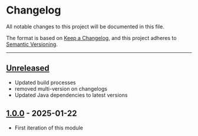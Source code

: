 # Changelog

All notable changes to this project will be documented in this file.

The format is based on [Keep a Changelog](https://keepachangelog.com/en/1.0.0/),
and this project adheres to [Semantic Versioning](https://semver.org/spec/v2.0.0.html).

* * *

## [Unreleased]

- Updated build processes
- removed multi-version on changelogs
- Updated Java dependencies to latest versions

## [1.0.0] - 2025-01-22

- First iteration of this module

[Unreleased]: https://github.com/ortus-boxlang/bx-pdf/compare/v1.0.0...HEAD

[1.0.0]: https://github.com/ortus-boxlang/bx-pdf/compare/v1.0.0...v1.0.0
